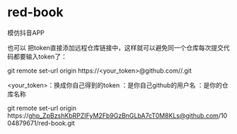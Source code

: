 # red-book
模仿抖音APP

也可以 把token直接添加远程仓库链接中，这样就可以避免同一个仓库每次提交代码都要输入token了：

git remote set-url origin https://<your_token>@github.com/<USERNAME>/<REPO>.git

<your_token>：换成你自己得到的token
<USERNAME>：是你自己github的用户名
<REPO>：是你的仓库名称

git remote set-url origin https://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@github.com/1004879671/red-book.git
